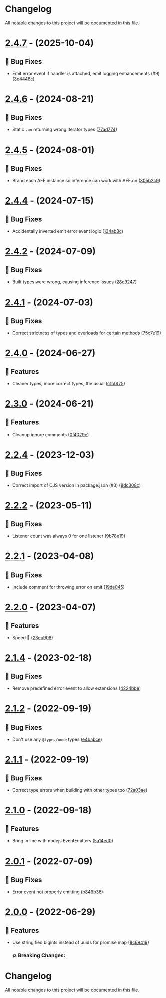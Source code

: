 # Changelog

All notable changes to this project will be documented in this file.

# [2.4.7](https://github.com/vladfrangu/async_event_emitter/compare/v2.4.7...v2.4.7) - (2025-10-04)

## 🐛 Bug Fixes

- Emit error event if handler is attached, emit logging enhancements (#9) ([3e4448c](https://github.com/vladfrangu/async_event_emitter/commit/3e4448cc9600fb344a3ea0ba13d7326c371f010c))

# [2.4.6](https://github.com/vladfrangu/async_event_emitter/compare/v2.4.6...v2.4.6) - (2024-08-21)

## 🐛 Bug Fixes

- Static `.on` returning wrong iterator types ([77ad774](https://github.com/vladfrangu/async_event_emitter/commit/77ad7741f75eeb499d217d7e93ce3fb5aab483ea))

# [2.4.5](https://github.com/vladfrangu/async_event_emitter/compare/v2.4.5...v2.4.5) - (2024-08-01)

## 🐛 Bug Fixes

- Brand each AEE instance so inference can work with AEE.on ([305b2c9](https://github.com/vladfrangu/async_event_emitter/commit/305b2c9bc7ccbe21355f8bbf4ee8c5a9cf460188))

# [2.4.4](https://github.com/vladfrangu/async_event_emitter/compare/v2.4.4...v2.4.4) - (2024-07-15)

## 🐛 Bug Fixes

- Accidentally inverted emit error event logic ([134ab3c](https://github.com/vladfrangu/async_event_emitter/commit/134ab3cf526137a0f014ed2984554a62a7714df7))

# [2.4.2](https://github.com/vladfrangu/async_event_emitter/compare/v2.4.2...v2.4.2) - (2024-07-09)

## 🐛 Bug Fixes

- Built types were wrong, causing inference issues ([28e9247](https://github.com/vladfrangu/async_event_emitter/commit/28e9247250e5a39f11a31efab88df334f05d6bfd))

# [2.4.1](https://github.com/vladfrangu/async_event_emitter/compare/v2.4.1...v2.4.1) - (2024-07-03)

## 🐛 Bug Fixes

- Correct strictness of types and overloads for certain methods ([75c7e19](https://github.com/vladfrangu/async_event_emitter/commit/75c7e191ffa65d2cfccf2dda4e4395427fb979f6))

# [2.4.0](https://github.com/vladfrangu/async_event_emitter/compare/v2.4.0...v2.4.0) - (2024-06-27)

## 🚀 Features

- Cleaner types, more correct types, the usual ([c1b0f75](https://github.com/vladfrangu/async_event_emitter/commit/c1b0f751f597d9dac5d10870f49f30b8b1dc4908))

# [2.3.0](https://github.com/vladfrangu/async_event_emitter/compare/v2.3.0...v2.3.0) - (2024-06-21)

## 🚀 Features

- Cleanup ignore comments ([0f4029e](https://github.com/vladfrangu/async_event_emitter/commit/0f4029e9935373e15073288da1841ffb39cc22d8))

# [2.2.4](https://github.com/vladfrangu/async_event_emitter/compare/v2.2.4...v2.2.4) - (2023-12-03)

## 🐛 Bug Fixes

- Correct import of CJS version in package.json (#3) ([8dc308c](https://github.com/vladfrangu/async_event_emitter/commit/8dc308c43fdf9a024a7d48e7219d75e4c9f597dd))

# [2.2.2](https://github.com/vladfrangu/async_event_emitter/compare/v2.2.1...v2.2.2) - (2023-05-11)

## 🐛 Bug Fixes

-   Listener count was always 0 for one listener ([9b78e19](https://github.com/vladfrangu/async_event_emitter/commit/9b78e1992db649004dee852359240b3d0baaac2d))

# [2.2.1](https://github.com/vladfrangu/async_event_emitter/compare/v2.2.0...v2.2.1) - (2023-04-08)

## 🐛 Bug Fixes

-   Include comment for throwing error on emit ([19de045](https://github.com/vladfrangu/async_event_emitter/commit/19de0452702a0d9e35e9241259d100ca6d6f5447))

# [2.2.0](https://github.com/vladfrangu/async_event_emitter/compare/v2.1.4...v2.2.0) - (2023-04-07)

## 🚀 Features

-   Speed 🚀 ([23eb908](https://github.com/vladfrangu/async_event_emitter/commit/23eb90852ff8a6ceb4d6105c6df44c646642efae))

# [2.1.4](https://github.com/vladfrangu/async_event_emitter/compare/v2.1.3...v2.1.4) - (2023-02-18)

## 🐛 Bug Fixes

-   Remove predefined error event to allow extensions ([4224bbe](https://github.com/vladfrangu/async_event_emitter/commit/4224bbeae5c25cb94d4073600a9dff7ae3abcceb))

# [2.1.2](https://github.com/vladfrangu/async_event_emitter/compare/v2.1.1...v2.1.2) - (2022-09-19)

## 🐛 Bug Fixes

-   Don't use any `@types/node` types ([e4babce](https://github.com/vladfrangu/async_event_emitter/commit/e4babce88c17befdb6f84c73c0de2e0602260681))

# [2.1.1](https://github.com/vladfrangu/async_event_emitter/compare/v2.1.0...v2.1.1) - (2022-09-19)

## 🐛 Bug Fixes

-   Correct type errors when building with other types too ([72a03ae](https://github.com/vladfrangu/async_event_emitter/commit/72a03ae1ac30456241b4003a7c2ea93d27e8de5e))

# [2.1.0](https://github.com/vladfrangu/async_event_emitter/compare/v2.0.1...v2.1.0) - (2022-09-18)

## 🚀 Features

-   Bring in line with nodejs EventEmitters ([5a14ed0](https://github.com/vladfrangu/async_event_emitter/commit/5a14ed04bf87ec6a34cd33e26e3f25f101f87bcd))

# [2.0.1](https://github.com/vladfrangu/async_event_emitter/compare/v2.0.0...v2.0.1) - (2022-07-09)

## 🐛 Bug Fixes

-   Error event not properly emitting ([b849b38](https://github.com/vladfrangu/async_event_emitter/commit/b849b387c36515c60234c06681bfd4ec32ee5336))

# [2.0.0](https://github.com/vladfrangu/async_event_emitter/compare/v1.0.1...v2.0.0) - (2022-06-29)

## 🚀 Features

-   Use stringified bigints instead of uuids for promise map ([8c69419](https://github.com/vladfrangu/async_event_emitter/commit/8c694199da1a0a231feb1be3b0d7cfdb18cefd0b))

    ### 💥 Breaking Changes:

# Changelog

All notable changes to this project will be documented in this file.
